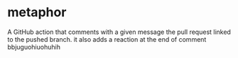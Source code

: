 # metaphor
A GitHub action that comments with a given message the pull request linked to the pushed branch. it also adds a reaction at the end of comment 
bbjuguohiuohuhih
